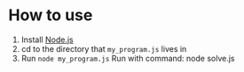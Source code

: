 # How to use

1. Install [Node.js](https://nodejs.org/en)
2. cd to the directory that `my_program.js` lives in
2. Run `node my_program.js` 
Run with command: node solve.js

